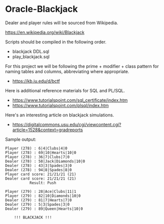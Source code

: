 # Oracle-Blackjack

Dealer and player rules will be sourced from Wikipedia.

https://en.wikipedia.org/wiki/Blackjack

Scripts should be compiled in the following order.
* blackjack DDL.sql
* play_blackjack.sql

For this project we will be following the prime + modifier + class pattern for naming tables and columns, abbreviating where appropriate.

* https://kb.iu.edu/d/bctf

Here is additional reference materials for SQL and PL/SQL.

* https://www.tutorialspoint.com/sql_certificate/index.htm
* https://www.tutorialspoint.com/plsql/index.htm

Here's an interesting article on blackjack simulations.

* https://digitalcommons.usu.edu/cgi/viewcontent.cgi?article=1528&context=gradreports

Sample output:

```
Player (278) : 6|4|Clubs|4|0
Player (278) : 69|10|Hearts|10|0
Player (278) : 36|7|Clubs|7|0
Dealer (278) : 58|Jack|Diamonds|10|0
Dealer (278) : 43|3|Spades|3|0
Dealer (278) : 94|8|Spades|8|0
Player card score: 21/21/21 (21)
Dealer card score: 21/21/21 (21)
           Result: Push
 
Player (279) : 28|Ace|Clubs|11|1
Player (279) : 82|10|Diamonds|10|0
Dealer (279) : 81|7|Hearts|7|0
Dealer (279) : 5|3|Spades|3|0
Dealer (279) : 89|Queen|Hearts|10|0
 
    !!! BLACKJACK !!!
```
